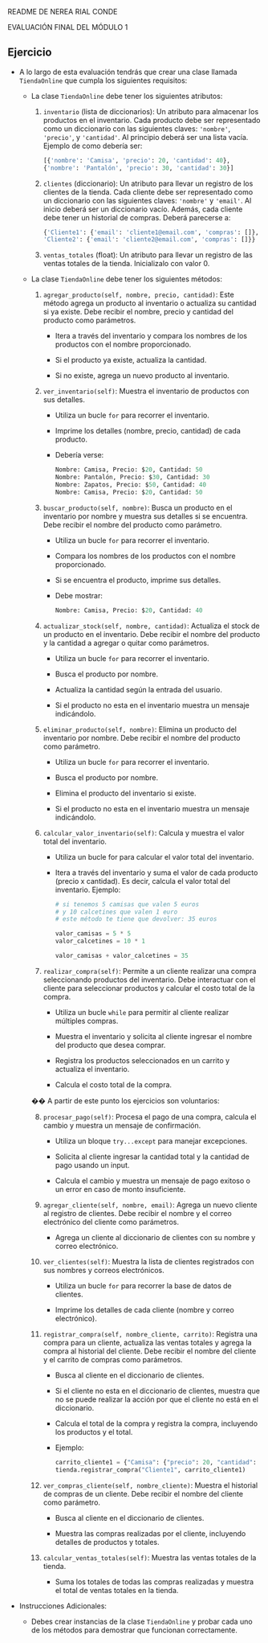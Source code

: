README DE NEREA RIAL CONDE

EVALUACIÓN FINAL DEL MÓDULO 1

## Ejercicio

- A lo largo de esta evaluación tendrás que crear una clase llamada `TiendaOnline` que cumpla los siguientes requisitos:

    - La clase `TiendaOnline` debe tener los siguientes atributos:

        1. `inventario` (lista de diccionarios): Un atributo para almacenar los productos en el inventario. Cada producto debe ser representado como un diccionario con las siguientes claves: `'nombre'`, `'precio'`, y `'cantidad'`. Al principio deberá ser una lista vacía. Ejemplo de como debería ser:

            ```python
            [{'nombre': 'Camisa', 'precio': 20, 'cantidad': 40},
            {'nombre': 'Pantalón', 'precio': 30, 'cantidad': 30}]
            ```

        2. `clientes` (diccionario): Un atributo para llevar un registro de los clientes de la tienda. Cada cliente debe ser representado como un diccionario con las siguientes claves: `'nombre'` y `'email'`. Al inicio deberá ser un diccionario vacío. Además, cada cliente debe tener un historial de compras. Deberá parecerse a:

            ```python
            {'Cliente1': {'email': 'cliente1@email.com', 'compras': []},
            'Cliente2': {'email': 'cliente2@email.com', 'compras': []}}
            ```

        3. `ventas_totales` (float): Un atributo para llevar un registro de las ventas totales de la tienda. Inicializalo con valor 0. 

    - La clase `TiendaOnline` debe tener los siguientes métodos:

        1. `agregar_producto(self, nombre, precio, cantidad)`: Este método agrega un producto al inventario o actualiza su cantidad si ya existe. Debe recibir el nombre, precio y cantidad del producto como parámetros. 

            - Itera a través del inventario y compara los nombres de los productos con el nombre proporcionado.

            - Si el producto ya existe, actualiza la cantidad.

            - Si no existe, agrega un nuevo producto al inventario.

        2. `ver_inventario(self)`: Muestra el inventario de productos con sus detalles.

            - Utiliza un bucle `for` para recorrer el inventario.

            - Imprime los detalles (nombre, precio, cantidad) de cada producto.

            - Debería verse:

                ```python
                Nombre: Camisa, Precio: $20, Cantidad: 50
                Nombre: Pantalón, Precio: $30, Cantidad: 30
                Nombre: Zapatos, Precio: $50, Cantidad: 40
                Nombre: Camisa, Precio: $20, Cantidad: 50
                ```

        3. `buscar_producto(self, nombre)`: Busca un producto en el inventario por nombre y muestra sus detalles si se encuentra. Debe recibir el nombre del producto como parámetro.

            - Utiliza un bucle `for` para recorrer el inventario.

            - Compara los nombres de los productos con el nombre proporcionado.

            - Si se encuentra el producto, imprime sus detalles.

            - Debe mostrar:

                ```python
                Nombre: Camisa, Precio: $20, Cantidad: 40
                ```

        4. `actualizar_stock(self, nombre, cantidad)`: Actualiza el stock de un producto en el inventario. Debe recibir el nombre del producto y la cantidad a agregar o quitar como parámetros.

           - Utiliza un bucle `for` para recorrer el inventario.

           - Busca el producto por nombre.

           - Actualiza la cantidad según la entrada del usuario.

           - Si el producto no esta en el inventario muestra un mensaje indicándolo. 

        5. `eliminar_producto(self, nombre)`: Elimina un producto del inventario por nombre. Debe recibir el nombre del producto como parámetro.

            - Utiliza un bucle `for` para recorrer el inventario.

            - Busca el producto por nombre.

            - Elimina el producto del inventario si existe.

            - Si el producto no esta en el inventario muestra un mensaje indicándolo. 


        6. `calcular_valor_inventario(self)`: Calcula y muestra el valor total del inventario.

            - Utiliza un bucle for para calcular el valor total del inventario.

            - Itera a través del inventario y suma el valor de cada producto (precio x cantidad). Es decir, calcula el valor total del inventario. Ejemplo:

                ```python
                # si tenemos 5 camisas que valen 5 euros 
                # y 10 calcetines que valen 1 euro
                # este método te tiene que devolver: 35 euros

                valor_camisas = 5 * 5
                valor_calcetines = 10 * 1

                valor_camisas + valor_calcetines = 35
                ```


        7. `realizar_compra(self)`: Permite a un cliente realizar una compra seleccionando productos del inventario. Debe interactuar con el cliente para seleccionar productos y calcular el costo total de la compra.

            - Utiliza un bucle `while` para permitir al cliente realizar múltiples compras.

            - Muestra el inventario y solicita al cliente ingresar el nombre del producto que desea comprar.

            - Registra los productos seleccionados en un carrito y actualiza el inventario.

            - Calcula el costo total de la compra.

        �� A partir de este punto los ejercicios son voluntarios:
        

        8. `procesar_pago(self)`: Procesa el pago de una compra, calcula el cambio y muestra un mensaje de confirmación.

            - Utiliza un bloque `try...except` para manejar excepciones.

            - Solicita al cliente ingresar la cantidad total y la cantidad de pago usando un input.

            - Calcula el cambio y muestra un mensaje de pago exitoso o un error en caso de monto insuficiente.

        9. `agregar_cliente(self, nombre, email)`: Agrega un nuevo cliente al registro de clientes. Debe recibir el nombre y el correo electrónico del cliente como parámetros.

            - Agrega un cliente al diccionario de clientes con su nombre y correo electrónico.

        10. `ver_clientes(self)`: Muestra la lista de clientes registrados con sus nombres y correos electrónicos.

            - Utiliza un bucle `for` para recorrer la base de datos de clientes.

            - Imprime los detalles de cada cliente (nombre y correo electrónico).

        11. `registrar_compra(self, nombre_cliente, carrito)`: Registra una compra para un cliente, actualiza las ventas totales y agrega la compra al historial del cliente. Debe recibir el nombre del cliente y el carrito de compras como parámetros.

            - Busca al cliente en el diccionario de clientes.

            - Si el cliente no esta en el diccionario de clientes, muestra que no se puede realizar la acción por que el cliente no está en el diccionario. 

            - Calcula el total de la compra y registra la compra, incluyendo los productos y el total.

            - Ejemplo:

                ```python
                carrito_cliente1 = {"Camisa": {"precio": 20, "cantidad": 3}}
                tienda.registrar_compra("Cliente1", carrito_cliente1)
                ```

        12. `ver_compras_cliente(self, nombre_cliente)`: Muestra el historial de compras de un cliente. Debe recibir el nombre del cliente como parámetro.

            - Busca al cliente en el diccionario de clientes.

            - Muestra las compras realizadas por el cliente, incluyendo detalles de productos y totales.

        13. `calcular_ventas_totales(self)`: Muestra las ventas totales de la tienda.

            - Suma los totales de todas las compras realizadas y muestra el total de ventas totales en la tienda.

- Instrucciones Adicionales:

    - Debes crear instancias de la clase `TiendaOnline` y probar cada uno de los métodos para demostrar que funcionan correctamente.
